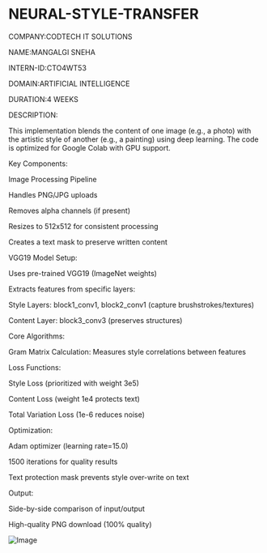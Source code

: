 # NEURAL-STYLE-TRANSFER

COMPANY:CODTECH IT SOLUTIONS

NAME:MANGALGI SNEHA

INTERN-ID:CTO4WT53

DOMAIN:ARTIFICIAL INTELLIGENCE

DURATION:4 WEEKS


DESCRIPTION:

This implementation blends the content of one image (e.g., a photo) with the artistic style of another (e.g., a painting) using deep learning. The code is optimized for Google Colab with GPU support.


Key Components:

Image Processing Pipeline

Handles PNG/JPG uploads

Removes alpha channels (if present)

Resizes to 512x512 for consistent processing

Creates a text mask to preserve written content



VGG19 Model Setup:

Uses pre-trained VGG19 (ImageNet weights)

Extracts features from specific layers:

Style Layers: block1_conv1, block2_conv1 (capture brushstrokes/textures)

Content Layer: block3_conv3 (preserves structures)


Core Algorithms:

Gram Matrix Calculation: Measures style correlations between features

Loss Functions:

Style Loss (prioritized with weight 3e5)

Content Loss (weight 1e4 protects text)

Total Variation Loss (1e-6 reduces noise)



Optimization:

Adam optimizer (learning rate=15.0)

1500 iterations for quality results

Text protection mask prevents style over-write on text


Output:

Side-by-side comparison of input/output

High-quality PNG download (100% quality)

![Image](https://github.com/user-attachments/assets/e877cea2-66ff-42cf-b07e-683f7fdfa5be)

